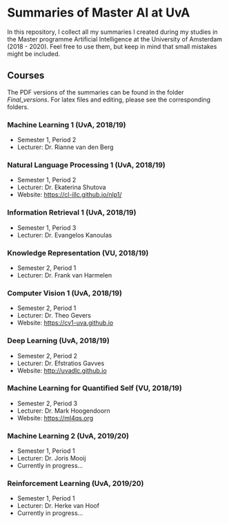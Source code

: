 # Summaries of Master AI at UvA

In this repository, I collect all my summaries I created during my studies in the Master programme Artificial Intelligence at the University of Amsterdam (2018 - 2020). Feel free to use them, but keep in mind that small mistakes might be included.

## Courses

The PDF versions of the summaries can be found in the folder _Final_versions_. For latex files and editing, please see the corresponding folders.

### Machine Learning 1 (UvA, 2018/19)
* Semester 1, Period 2
* Lecturer: Dr. Rianne van den Berg

### Natural Language Processing 1 (UvA, 2018/19)
* Semester 1, Period 2
* Lecturer: Dr. Ekaterina Shutova
* Website: https://cl-illc.github.io/nlp1/

### Information Retrieval 1 (UvA, 2018/19)
* Semester 1, Period 3
* Lecturer: Dr. Evangelos Kanoulas

### Knowledge Representation (VU, 2018/19)
* Semester 2, Period 1
* Lecturer: Dr. Frank van Harmelen

### Computer Vision 1 (UvA, 2018/19)
* Semester 2, Period 1
* Lecturer: Dr. Theo Gevers
* Website: https://cv1-uva.github.io 

### Deep Learning (UvA, 2018/19)
* Semester 2, Period 2
* Lecturer: Dr. Efstratios Gavves
* Website: http://uvadlc.github.io

### Machine Learning for Quantified Self (VU, 2018/19)
* Semester 2, Period 3
* Lecturer: Dr. Mark Hoogendoorn
* Website: https://ml4qs.org

### Machine Learning 2 (UvA, 2019/20)
* Semester 1, Period 1
* Lecturer: Dr. Joris Mooij
* Currently in progress...

### Reinforcement Learning (UvA, 2019/20)
* Semester 1, Period 1
* Lecturer: Dr. Herke van Hoof
* Currently in progress...

